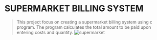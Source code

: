 # SUPERMARKET BILLING SYSTEM
> This project focus on creating a supermarket billing system using c program. The program calculates the total amount to be paid upon entering costs and quantity. 
![supermarket](helloworld/pic_mini.jpg)
